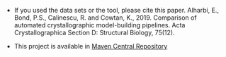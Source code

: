 - If you used the data sets or the tool, please cite this paper.
Alharbi, E., Bond, P.S., Calinescu, R. and Cowtan, K., 2019. Comparison of automated crystallographic model-building pipelines. Acta Crystallographica Section D: Structural Biology, 75(12).

- This project is available in  <a href="https://search.maven.org/search?q=a:crystallographic-model-building-pipelines-comparison-tool"> Maven Central Repository   </a> 